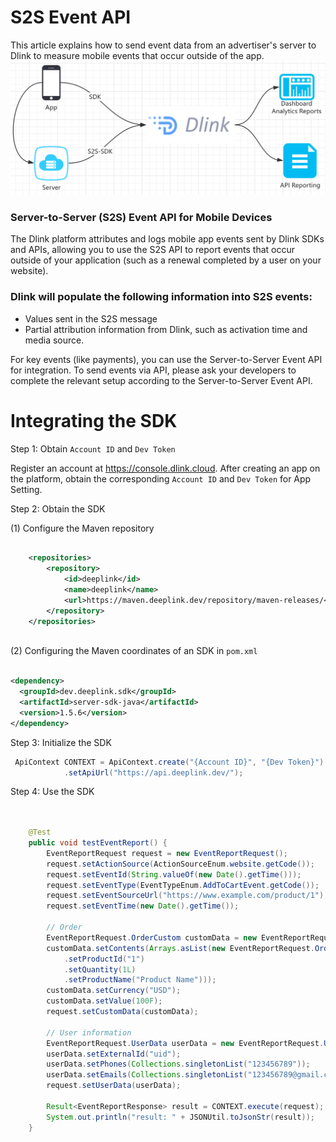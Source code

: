 # S2S Event API

This article explains how to send event data from an advertiser's server to Dlink to measure mobile events that occur outside of the app.
![s2s](s2s.png "s2s.png")


###  Server-to-Server (S2S) Event API for Mobile Devices
The Dlink platform attributes and logs mobile app events sent by Dlink SDKs and APIs, allowing you to use the S2S API to report events that occur outside of your application (such as a renewal completed by a user on your website).
### Dlink will populate the following information into S2S events:

  * Values sent in the S2S message
  *  Partial attribution information from Dlink, such as activation time and media source.

For key events (like payments), you can use the Server-to-Server Event API for integration. To send events via API, please ask your developers to complete the relevant setup according to the Server-to-Server Event API.

# Integrating the SDK
Step 1: Obtain `Account ID` and `Dev Token`

Register an account at https://console.dlink.cloud. After creating an app on the platform, obtain the corresponding `Account ID` and `Dev Token` for App Setting.

Step 2: Obtain the SDK

(1) Configure the Maven repository

```xml

    <repositories>
        <repository>
            <id>deeplink</id>
            <name>deeplink</name>
            <url>https://maven.deeplink.dev/repository/maven-releases/</url>
        </repository>
    </repositories>
    
```
(2) Configuring the Maven coordinates of an SDK in `pom.xml`
```xml

<dependency>
  <groupId>dev.deeplink.sdk</groupId>
  <artifactId>server-sdk-java</artifactId>
  <version>1.5.6</version>
</dependency>

```

Step 3: Initialize the SDK

```java
 ApiContext CONTEXT = ApiContext.create("{Account ID}", "{Dev Token}")
            .setApiUrl("https://api.deeplink.dev/");

```

Step 4: Use the SDK

```java

   
    @Test
    public void testEventReport() {
        EventReportRequest request = new EventReportRequest();
        request.setActionSource(ActionSourceEnum.website.getCode());
        request.setEventId(String.valueOf(new Date().getTime()));
        request.setEventType(EventTypeEnum.AddToCartEvent.getCode());
        request.setEventSourceUrl("https://www.example.com/product/1");
        request.setEventTime(new Date().getTime());

        // Order
        EventReportRequest.OrderCustom customData = new EventReportRequest.OrderCustom();
        customData.setContents(Arrays.asList(new EventReportRequest.OrderCustom.Content()
            .setProductId("1")
            .setQuantity(1L)
            .setProductName("Product Name")));
        customData.setCurrency("USD");
        customData.setValue(100F);
        request.setCustomData(customData);

        // User information
        EventReportRequest.UserData userData = new EventReportRequest.UserData();
        userData.setExternalId("uid");
        userData.setPhones(Collections.singletonList("123456789"));
        userData.setEmails(Collections.singletonList("123456789@gmail.com"));
        request.setUserData(userData);

        Result<EventReportResponse> result = CONTEXT.execute(request);
        System.out.println("result: " + JSONUtil.toJsonStr(result));
    }

```

